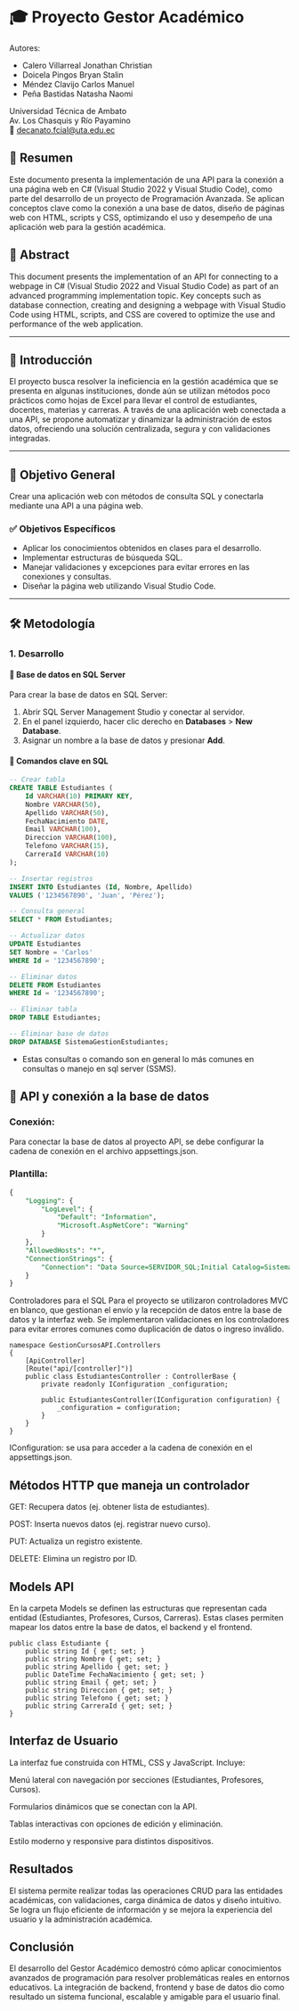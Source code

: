 # 🎓 Proyecto Gestor Académico
Autores:  
- Calero Villarreal Jonathan Christian  
- Doicela Pingos Bryan Stalin  
- Méndez Clavijo Carlos Manuel  
- Peña Bastidas Natasha Naomi  

Universidad Técnica de Ambato  
Av. Los Chasquis y Río Payamino  
📧 decanato.fcial@uta.edu.ec

## 📄 Resumen

Este documento presenta la implementación de una API para la conexión a una página web en C# (Visual Studio 2022 y Visual Studio Code), como parte del desarrollo de un proyecto de Programación Avanzada. Se aplican conceptos clave como la conexión a una base de datos, diseño de páginas web con HTML, scripts y CSS, optimizando el uso y desempeño de una aplicación web para la gestión académica.

## 🧾 Abstract

This document presents the implementation of an API for connecting to a webpage in C# (Visual Studio 2022 and Visual Studio Code) as part of an advanced programming implementation topic. Key concepts such as database connection, creating and designing a webpage with Visual Studio Code using HTML, scripts, and CSS are covered to optimize the use and performance of the web application.

---

## 📌 Introducción

El proyecto busca resolver la ineficiencia en la gestión académica que se presenta en algunas instituciones, donde aún se utilizan métodos poco prácticos como hojas de Excel para llevar el control de estudiantes, docentes, materias y carreras. A través de una aplicación web conectada a una API, se propone automatizar y dinamizar la administración de estos datos, ofreciendo una solución centralizada, segura y con validaciones integradas.

---

## 🎯 Objetivo General

Crear una aplicación web con métodos de consulta SQL y conectarla mediante una API a una página web.

### ✅ Objetivos Específicos

- Aplicar los conocimientos obtenidos en clases para el desarrollo.
- Implementar estructuras de búsqueda SQL.
- Manejar validaciones y excepciones para evitar errores en las conexiones y consultas.
- Diseñar la página web utilizando Visual Studio Code.

---

## 🛠️ Metodología

### 1. Desarrollo

#### 📌 Base de datos en SQL Server  

Para crear la base de datos en SQL Server:

1. Abrir SQL Server Management Studio y conectar al servidor.
2. En el panel izquierdo, hacer clic derecho en **Databases** > **New Database**.  
3. Asignar un nombre a la base de datos y presionar **Add**.

#### 🔑 Comandos clave en SQL

```sql
-- Crear tabla
CREATE TABLE Estudiantes (
    Id VARCHAR(10) PRIMARY KEY,
    Nombre VARCHAR(50),
    Apellido VARCHAR(50),
    FechaNacimiento DATE,
    Email VARCHAR(100),
    Direccion VARCHAR(100),
    Telefono VARCHAR(15),
    CarreraId VARCHAR(10)
);

-- Insertar registros
INSERT INTO Estudiantes (Id, Nombre, Apellido)
VALUES ('1234567890', 'Juan', 'Pérez');

-- Consulta general
SELECT * FROM Estudiantes;

-- Actualizar datos
UPDATE Estudiantes
SET Nombre = 'Carlos'
WHERE Id = '1234567890';

-- Eliminar datos
DELETE FROM Estudiantes
WHERE Id = '1234567890';

-- Eliminar tabla
DROP TABLE Estudiantes;

-- Eliminar base de datos
DROP DATABASE SistemaGestionEstudiantes;

```
- Estas consultas o comando son en general lo más comunes en consultas o manejo en sql server (SSMS).

## 🧩 API y conexión a la base de datos

### Conexión:
Para conectar la base de datos al proyecto API, se debe configurar la cadena de conexión en el archivo appsettings.json.
### Plantilla:
```sql
{
    "Logging": {
        "LogLevel": {
            "Default": "Information",
            "Microsoft.AspNetCore": "Warning"
        }
    },
    "AllowedHosts": "*",
    "ConnectionStrings": {
        "Connection": "Data Source=SERVIDOR_SQL;Initial Catalog=SistemaGestionEstudiantes;Integrated Security=True;TrustServerCertificate=True"
    }
}
```
Controladores para el SQL
Para el proyecto se utilizaron controladores MVC en blanco, que gestionan el envío y la recepción de datos entre la base de datos y la interfaz web. Se implementaron validaciones en los controladores para evitar errores comunes como duplicación de datos o ingreso inválido.
```
namespace GestionCursosAPI.Controllers
{
    [ApiController]
    [Route("api/[controller]")]
    public class EstudiantesController : ControllerBase {
        private readonly IConfiguration _configuration;

        public EstudiantesController(IConfiguration configuration) {
            _configuration = configuration;
        }
    }
}
```
IConfiguration: se usa para acceder a la cadena de conexión en el appsettings.json.
## Métodos HTTP que maneja un controlador
GET: Recupera datos (ej. obtener lista de estudiantes).

POST: Inserta nuevos datos (ej. registrar nuevo curso).

PUT: Actualiza un registro existente.

DELETE: Elimina un registro por ID.

## Models API
En la carpeta Models se definen las estructuras que representan cada entidad (Estudiantes, Profesores, Cursos, Carreras). Estas clases permiten mapear los datos entre la base de datos, el backend y el frontend.
```
public class Estudiante {
    public string Id { get; set; }
    public string Nombre { get; set; } 
    public string Apellido { get; set; }
    public DateTime FechaNacimiento { get; set; }
    public string Email { get; set; }
    public string Direccion { get; set; }
    public string Telefono { get; set; }
    public string CarreraId { get; set; }
}
```
## Interfaz de Usuario
La interfaz fue construida con HTML, CSS y JavaScript. Incluye:

Menú lateral con navegación por secciones (Estudiantes, Profesores, Cursos).

Formularios dinámicos que se conectan con la API.

Tablas interactivas con opciones de edición y eliminación.

Estilo moderno y responsive para distintos dispositivos.

## Resultados
El sistema permite realizar todas las operaciones CRUD para las entidades académicas, con validaciones, carga dinámica de datos y diseño intuitivo. Se logra un flujo eficiente de información y se mejora la experiencia del usuario y la administración académica.

## Conclusión
El desarrollo del Gestor Académico demostró cómo aplicar conocimientos avanzados de programación para resolver problemáticas reales en entornos educativos. La integración de backend, frontend y base de datos dio como resultado un sistema funcional, escalable y amigable para el usuario final.

```
